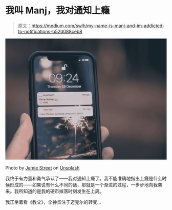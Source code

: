 # 我叫 Manj，我对通知上瘾

> 原文：<https://medium.com/swlh/my-name-is-manj-and-im-addicted-to-notifications-b52d088ceb8>

![](img/0c0b2d2ed91eb35eff69603585ee4680.png)

Photo by [Jamie Street](https://unsplash.com/@jamie452?utm_source=medium&utm_medium=referral) on [Unsplash](https://unsplash.com?utm_source=medium&utm_medium=referral)

我终于有力量和勇气承认了——我对通知上瘾了。我不能准确地指出上瘾是什么时候形成的——如果说有什么不同的话，那就是一个渐进的过程，一步步地向我袭来。我所知道的是我的硬币掉落时刻发生在上周。

我正坐着看《教父》，全神贯注于迈克尔的转变…